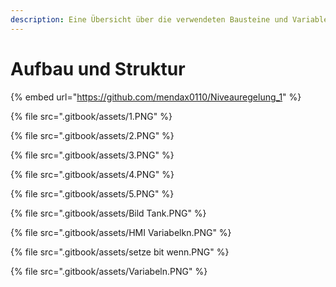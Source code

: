 ```yaml
---
description: Eine Übersicht über die verwendeten Bausteine und Variablen.
---
```


# Aufbau und Struktur

{% embed url="https://github.com/mendax0110/Niveauregelung_1" %}

{% file src=".gitbook/assets/1.PNG" %}

{% file src=".gitbook/assets/2.PNG" %}

{% file src=".gitbook/assets/3.PNG" %}

{% file src=".gitbook/assets/4.PNG" %}

{% file src=".gitbook/assets/5.PNG" %}

{% file src=".gitbook/assets/Bild Tank.PNG" %}

{% file src=".gitbook/assets/HMI Variabelkn.PNG" %}

{% file src=".gitbook/assets/setze bit wenn.PNG" %}

{% file src=".gitbook/assets/Variabeln.PNG" %}
